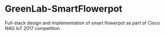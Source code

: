 # GreenLab-SmartFlowerpot
Full-stack design and implementation of smart flowerpot as part of Cisco NAG IoT 2017 competition
